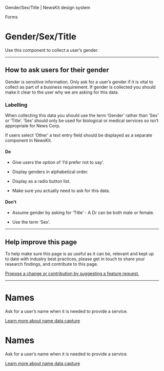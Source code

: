 Gender/Sex/Title | NewsKit design system

Forms

Gender/Sex/Title
================

Use this component to collect a user’s gender.

* * *

How to ask users for their gender
---------------------------------

Gender is sensitive information. Only ask for a user’s gender if it is vital to collect as part of a business requirement. If gender is collected you should make it clear to the user why we are asking for this data.

### Labelling

When collecting this data you should use the term ‘Gender’ rather than ‘Sex’ or ‘Title’. ‘Sex’ should only be used for biological or medical services so isn’t appropriate for News Corp.  
  
If users select ‘Other’ a text entry field should be displayed as a separate component in NewsKit.

#### Do

*   Give users the option of ‘I’d prefer not to say’.
    
*   Display genders in alphabetical order.
    
*   Display as a radio button list.
    
*   Make sure you actually need to ask for this data.
    

#### Don’t

*   Assume gender by asking for ‘Title’ - A Dr can be both male or female.
    
*   Use the term ‘Sex’.
    

* * *

Help improve this page
----------------------

To help make sure this page is as useful as it can be, relevant and kept up to date with industry best practices, please get in touch to share your research findings, and contribute to this page.  
  
[Propose a change or contribution by suggesting a feature request.](https://github.com/newscorp-ghfb/newskit/issues/new/choose)

* * *

Names
=====

Ask for a user’s name when it is needed to provide a service.

[Learn more about name data capture](/patterns/forms/names/)

Names
=====

Ask for a user’s name when it is needed to provide a service.

[Learn more about name data capture](/patterns/forms/names/)